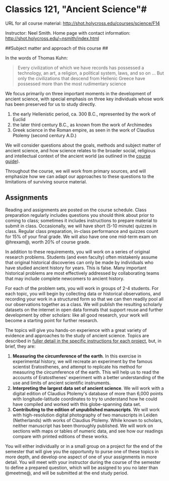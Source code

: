 # Classics 121, "Ancient Science"#

URL for all course material:  <http://shot.holycross.edu/courses/science/F14>

Instructor:  Neel Smith. Home page with contact  information:  <http://shot.holycross.edu/~nsmith/index.html>


##Subject matter and approach of this course ##

In the words of Thomas  Kuhn:

> Every civilization of which we have records has possessed a technology, an art, a religion, a political system, laws, and so on …  But only the civilizations that descend from Hellenic Greece have possessed more than the most rudimentary science

We  focus primarily on three important moments in the development of ancient science, with special emphasis on three key individuals whose work has been preserved for us to study directly.

1. the early Hellenistic period, ca. 300 B.C., represented by the work of Euclid
2. the later third century B.C., as known from the  work of Archimedes
3. Greek science in the Roman empire, as seen in the work of Claudius Ptolemy (second century A.D.)

We will consider questions about the goals, methods and subject matter of ancient science, and how science relates to the broader social, religious and intellectual context of the ancient world (as outlined in the [course guide][guide]).

[guide]:  course-guide.html

Throughout the course, we will work from primary sources, and will emphasize how we can adapt our approaches to these questions to the limitations of surviving source material.  

## Assignments ##

Reading and assignments are posted on the course schedule.  Class preparation regularly includes questions you should think about prior to coming to class; sometimes it includes instructions to prepare material to submit  in class.  Occasionally, we will have short (5-10 minute) quizzes in class.  Regular class preparation, in-class performance and quizzes count for 15% of your final grade.  We will also have one  one mid-term exam on @hrexam@, worth 20% of course grade.

In addition to these requirements, you will work on a series of  original research problems. Students (and even faculty) often mistakenly assume that original historical discoveries can only be made by individuals who have studied ancient history for years.  This is false.  Many important historical problems are most effectively addressed by collaborating teams that may include complete newcomers to ancient history.  

For each of the problem sets, you will work in groups of 2-4 students.  For each topic, you will begin by collecting data or historical observations, and recording your work in a structured form so that we can then readily pool all our observations together as a class.  We will publish the resulting scholarly datasets on the internet in open data formats that support reuse and further development by other scholars: like all good research, your work will become a starting point for further research.

The topics will give you hands-on experience with a great variety of evidence and approaches to the study of ancient science. Topics are described in [fuller detail in the specific instructions for each project][problemsets], but, in brief, they are:

[problemsets]:  problemsets.html


1. **Measuring the circumference of the earth**.  In this exercise in experimental history, we will recreate an experiment by the famous scientist Eratosthenes, and attempt to replicate his method for measuring the circumference of the earth. This will help us to read the accounts of Eratosthenes' experiment with a better understanding of the use and limits of ancient scientific instruments.
2. **Interpreting the largest data set of ancient science**.  We will work with a digital edition of Claudius Ptolemy's database of more than 6,000 points with longitude-latitude coordinates to try to understand how he could have compiled and worked with this globe-spanning data set.
3. **Contributing to the edition of unpublished manuscripts**.  We will work with high-resolution digital photography of two manuscripts in Leiden (Netherlands) with works of Claudius Ptolemy.  While known to scholars, neither manuscript has been thoroughly published.  We will work on sections with maps or tables of numeric data, and see how our readings compare with printed editions of these works.

You will either individually or in a small group on a project for the end of the semester that will give you the opportunity to purse one of these topics in more depth, and develop one aspect of one of your assignments in more detail.    You will meet with your instructor during the course of the semester to define a prepared question, which will be assigned to you no later than @meetme@, and will be submitted at the end study period.
